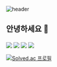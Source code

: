 ![header](https://capsule-render.vercel.app/api?type=waving&color=auto&height=300&section=header&text=Minzzi&fontSize=90)


## 안녕하세요 👋 
### 
<img src="https://img.shields.io/badge/이름-색상코드?style=flat-square&logo=로고명&logoColor=로고색"/>
<img src="https://img.shields.io/badge/java-red?style=flat&logo=java&logoColor="white"/>
<img src="https://img.shields.io/badge/Kotlin-0095D5?&style=flat&logo=kotlin&logoColor=white" /> 
<img src="https://img.shields.io/badge/Android-3DDC84?style=flat&logo=android&logoColor=white" />
	
[![Solved.ac
프로필](http://mazassumnida.wtf/api/v2/generate_badge?boj=alswlrkswl)](https://solved.ac/alswlrkswl)
<!--
**Kminzzi/KMinzzi** is a ✨ _special_ ✨ repository because its `README.md` (this file) appears on your GitHub profile.

Here are some ideas to get you started:
- 🔭 I’m currently working on ...
- 🌱 I’m currently learning ...
- 👯 I’m looking to collaborate on ...
- 🤔 I’m looking for help with ...
- 💬 Ask me about ...
- 📫 How to reach me: ...
- 😄 Pronouns: ...
- ⚡ Fun fact: ...
-->
